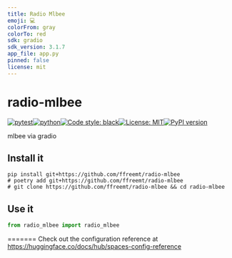 ```yaml
---
title: Radio Mlbee
emoji: 💻
colorFrom: gray
colorTo: red
sdk: gradio
sdk_version: 3.1.7
app_file: app.py
pinned: false
license: mit
---
```


# radio-mlbee
[![pytest](https://github.com/ffreemt/radio-mlbee/actions/workflows/routine-tests.yml/badge.svg)](https://github.com/ffreemt/radio-mlbee/actions)[![python](https://img.shields.io/static/v1?label=python+&message=3.8%2B&color=blue)](https://www.python.org/downloads/)[![Code style: black](https://img.shields.io/badge/code%20style-black-000000.svg)](https://github.com/psf/black)[![License: MIT](https://img.shields.io/badge/License-MIT-yellow.svg)](https://opensource.org/licenses/MIT)[![PyPI version](https://badge.fury.io/py/radio_mlbee.svg)](https://badge.fury.io/py/radio_mlbee)

mlbee via gradio

## Install it

```shell
pip install git+https://github.com/ffreemt/radio-mlbee
# poetry add git+https://github.com/ffreemt/radio-mlbee
# git clone https://github.com/ffreemt/radio-mlbee && cd radio-mlbee
```

## Use it
```python
from radio_mlbee import radio_mlbee

```
=======
Check out the configuration reference at https://huggingface.co/docs/hub/spaces-config-reference

